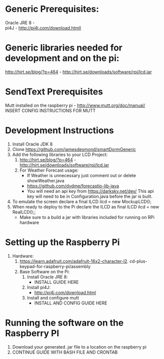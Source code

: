 # Generic Prerequisites:
Oracle JRE 8  -  
pi4J - http://pi4j.com/download.htmll
# Generic libraries needed for development and on the pi:
http://hirt.se/blog/?p=464 - http://hirt.se/downloads/software/rpi/lcd.jar
# SendText Prerequisites
Mutt installed on the raspberry pi - http://www.mutt.org/doc/manual/
INSERT CONFIG INSTRUCTIONS FOR MUTT


# Development Instructions
1. Install Oracle JDK 8
2. Clone https://github.com/jamesdesmond/smartDormGeneric
3. Add the following libraries to your LCD Project:
    1. http://hirt.se/blog/?p=464 -  http://hirt.se/downloads/software/rpi/lcd.jar
    2. For Weather Forecast usage:
        * If Weather is unnecessary just comment out or delete showWeather.java
        * https://github.com/dvdme/forecastio-lib-java
        * You will need an api key from https://darksky.net/dev/
This api key will need to be in Configuration.java before the jar is built.
  4. To emulate the screen declare a final ILCD ilcd = new MockupLCD();
  5. When ready to deploy to the Pi declare the ILCD as final ILCD ilcd = new RealLCD();;
     * Make sure to a build a jar with libraries included for running on RPi hardware


# Setting up the Raspberry Pi
1. Hardware:
    1. https://learn.adafruit.com/adafruit-16x2-character-l2. cd-plus-keypad-for-raspberry-pi/assembly
    1. Base Software on the Pi:
        1. Install Oracle JRE 8:
            * INSTALL GUIDE HERE
        1. Install pi4J:
            * http://pi4j.com/download.html
        1. Install and configure mutt
            * INSTALL AND CONFIG GUIDE HERE


# Running the software on the Raspberry PI
1. Download your generated .jar file to a location on the raspberry pi
2. CONTINUE GUIDE WITH BASH FILE AND CRONTAB

